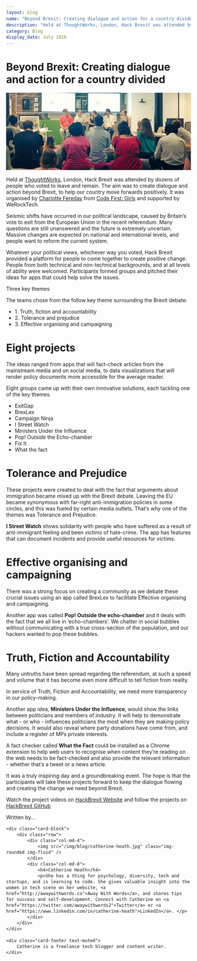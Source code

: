 ```yaml
---
layout: blog
name: "Beyond Brexit: Creating dialogue and action for a country divided" 
description: "Held at ThoughtWorks, London, Hack Brexit was attended by dozens of people who voted to leave and remain. The aim was to create dialogue and action beyond Brexit, to help our country move forwards positively. It was organised by Charlotte Fereday from Code First: Girls and supported by WeRockTech. Seismic shifts have occurred in our political landscape, caused by Britain’s vote to exit from the European Union in the recent referendum. Many questions are still unanswered and the future is extremely uncertain. Massive changes are expected on national and international levels, and people want to reform the current system."
category: Blog
display_date: July 2016
---
```


<h1>Beyond Brexit: Creating dialogue and action for a country divided</h1>

<img src="/img/blog/hackbrexit/panel.jpg" class="img-rounded img-fluid" />

<p>Held at <a href="https://info.thoughtworks.com/Hack-Brexit.html" target="_blank">ThoughtWorks</a>, London, Hack Brexit was attended by dozens of people who voted to leave and remain. The aim was to create dialogue and action beyond Brexit, to help our country move forwards positively. It was organised by <a href="https://twitter.com/CharlotteBRF" target="_blank">Charlotte Fereday</a> from <a href="http://www.codefirstgirls.org.uk" target="_blank">Code First: Girls</a> and supported by WeRockTech. </p>
<p>Seismic shifts have occurred in our political landscape, caused by Britain’s vote to exit from the European Union in the recent referendum. Many questions are still unanswered and the future is extremely uncertain. Massive changes are expected on national and international levels, and people want to reform the current system. </p>
<p>Whatever your political views, whichever way you voted, Hack Brexit provided a platform for people to come together to create positive change. 
People from both technical and non-technical backgrounds, and at all levels of ability were welcomed. Participants formed groups and pitched their ideas for apps that could help solve the issues.</p> 

<p>Three key themes</p>
<p>The teams chose from the follow key theme surrounding the Brexit debate:</p> 

<ul>
    <li>1. Truth, fiction and accountability</li>
    <li>2. Tolerance and prejudice</li>
    <li>3. Effective organising and campaigning</li>
</ul>

<h1>Eight projects</h1>
<p>The ideas ranged from apps that will fact-check articles from the mainstream media and on social media, to data visualizations that will render policy documents more accessible for the average reader.</p>
 
<p>Eight groups came up with their own innovative solutions, each tackling one of the key themes.</p>

<ul>
    <li>ExitGap</li>
    <li>BrexLex</li>
    <li>Campaign Ninja</li>
    <li>I Street Watch</li>
    <li>Ministers Under the Influence</li>
    <li>Pop! Outside the Echo-chamber</li>
    <li>Fix It</li>
    <li>What the fact</li>
</ul>

<h1>Tolerance and Prejudice</h1>

<p>These projects were created to deal with the fact that arguments about immigration became mixed up with the Brexit debate. Leaving the EU became synonymous with far-right anti-immigration policies in some circles, and this was fueled by certain media outlets. That’s why one of the themes was Tolerance and Prejudice.</p> 

<p><b>I Street Watch</b> shows solidarity with people who have suffered as a result of anti-immigrant feeling and been victims of hate-crime. The app has features that can document incidents and provide useful resources for victims.</p> 

<h1>Effective organising and campaigning</h1>

<p>There was a strong focus on creating a community as we debate these crucial issues using an app called BrexLex to facilitate Effective organising and campaigning.</p> 

<p>Another app was called <b>Pop! Outside the echo-chamber</b> and it deals with the fact that we all live in ‘echo-chambers’. We chatter in social bubbles without communicating with a true cross-section of the population, and our hackers wanted to pop these bubbles.</p> 

<h1>Truth, Fiction and Accountability</h1>

<p>Many untruths have been spread regarding the referendum, at such a speed and volume that it has become even more difficult to tell fiction from reality.</p> 

<p>In service of Truth, Fiction and Accountability, we need more transparency in our policy-making.</p>

<p>Another app idea, <b>Ministers Under the Influence</b>, would show the links between politicians and members of industry. It will help to demonstrate what - or who - influences politicians the most when they are making policy decisions. It would also reveal where party donations have come from, and include a register of MPs private interests.</p> 

<p>A fact checker called <b>What the Fact</b> could be installed as a Chrome extension to help web users to recognise when content they’re reading on the web needs to be fact-checked and also provide the relevant information - whether that’s a tweet or a news article.</p> 

<p>It was a truly inspiring day and a groundbreaking event. The hope is that the participants will take these projects forward to keep the dialogue flowing and creating the change we need beyond Brexit.</p>
 
<p>Watch the project videos on <a href="https://hackbrexit.github.io" target="_blank">HackBrexit Website</a> and follow the projects on <a href="https://github.com/HackBrexit" target="_blank">HackBrexit GitHub</a></p>

<div class="card">
    <div class="card-header">
        Written by...
    </div>

    <div class="card-block">
        <div class="row">
            <div class="col-md-4">
                <img src="/img/blog/catherine-heath.jpg" class="img-rounded img-fluid" />
            </div>
            <div class="col-md-8">
                <h4>Catherine Heath</h4>
                <p>​She has a thing for psychology, diversity, tech and startups​, and is l​earning to code. She gives valuable insight into the women in tech scene on her website, <a href="http://awaywithwords.co">Away With Words</a>, and shares tips for success and self-development. Connect with Catherine on <a href="https://twitter.com/awaywithwords2">Twitter</a> or <a href="https://www.linkedin.com/in/catherine-heath">LinkedIn</a>. </p>
            </div>
        </div>
    </div>

    <div class="card-footer text-muted">
        Catherine is a freelance tech blogger and content writer.
    </div>
</div>
